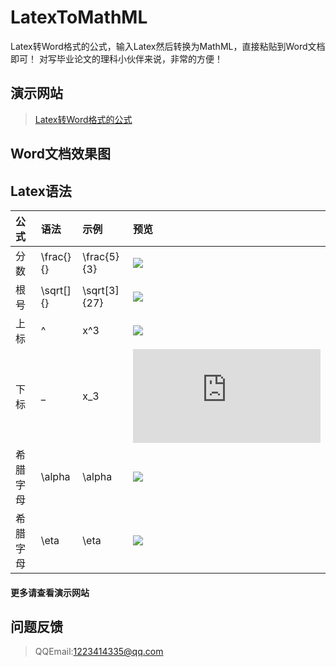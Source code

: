 # LatexToMathML
Latex转Word格式的公式，输入Latex然后转换为MathML，直接粘贴到Word文档即可！
对写毕业论文的理科小伙伴来说，非常的方便！
## 演示网站
> [Latex转Word格式的公式](http://web.xiaoyv.top/web/LatexToMathML/)

## Word文档效果图


## Latex语法

|公式|语法|示例|预览|
|:--|:--|:--|:--|
|分数|\frac{}{}|\frac{5}{3}| ![](http://latex.codecogs.com/gif.latex?\frac{5}{3}) |
|根号|\sqrt[]{}|\sqrt[3]{27}| ![](http://latex.codecogs.com/gif.latex?\sqrt[3]{27}) |
|上标|^| x^3|![](http://latex.codecogs.com/gif.latex?x^3) |
|下标| _ | x_3|![](http://latex.codecogs.com/gif.latex?x_3) |
|希腊字母| \alpha | \alpha|![](http://latex.codecogs.com/gif.latex?\alpha) |
|希腊字母| \eta | \eta|![](http://latex.codecogs.com/gif.latex?\eta) |

#### 更多请查看演示网站


## 问题反馈
> QQEmail:1223414335@qq.com
